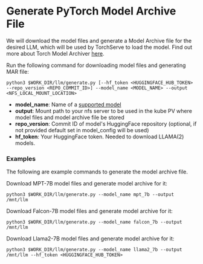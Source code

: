 # Generate PyTorch Model Archive File
We will download the model files and generate a Model Archive file for the desired LLM, which will be used by TorchServe to load the model. Find out more about Torch Model Archiver [here](https://github.com/pytorch/serve/blob/master/model-archiver/README.md).

Run the following command for downloading model files and generating MAR file: 
```
python3 $WORK_DIR/llm/generate.py [--hf_token <HUGGINGFACE_HUB_TOKEN> --repo_version <REPO_COMMIT_ID>] --model_name <MODEL_NAME> --output <NFS_LOCAL_MOUNT_LOCATION>
```

* **model_name**:       Name of a [supported model](supported_models.md)
* **output**:           Mount path to your nfs server to be used in the kube PV where model files and model archive file be stored
* **repo_version**:     Commit ID of model's HuggingFace repository (optional, if not provided default set in model_config will be used)
* **hf_token**:         Your HuggingFace token. Needed to download LLAMA(2) models.

### Examples  
The following are example commands to generate the model archive file.  
  
Download MPT-7B model files and generate model archive for it:
```
python3 $WORK_DIR/llm/generate.py --model_name mpt_7b --output /mnt/llm
```
Download Falcon-7B model files and generate model archive for it:
```
python3 $WORK_DIR/llm/generate.py --model_name falcon_7b --output /mnt/llm
```
Download Llama2-7B model files and generate model archive for it:
```
python3 $WORK_DIR/llm/generate.py --model_name llama2_7b --output /mnt/llm --hf_token <HUGGINGFACE_HUB_TOKEN>
```
